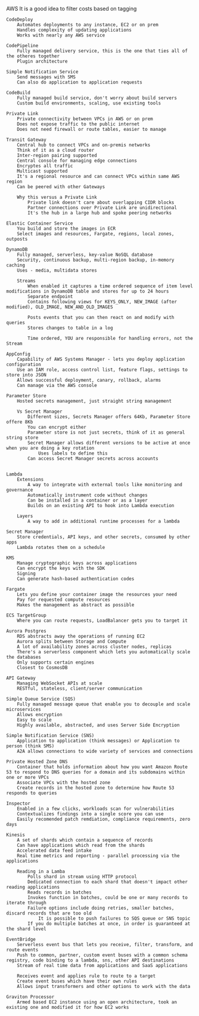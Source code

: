 AWS
	It is a good idea to filter costs based on tagging
	
	CodeDeploy
		Automates deployments to any instance, EC2 or on prem
		Handles complexity of updating applications
		Works with nearly any AWS service
		
	CodePipeline
		Fully managed delivery service, this is the one that ties all of the otheres together
		Plugin architecture
		
	Simple Notification Service
		Send messages with SMS
		Can also do application to application requests
	
	CodeBuild
		Fully managed build service, don't worry about build servers
		Custom build environments, scaling, use existing tools
		
	Private Link
		Private connectivity between VPCs in AWS or on prem
		Does not expose traffic to the public internet
		Does not need firewall or route tables, easier to manage
		
	Transit Gateway
		Central hub to connect VPCs and on-premis networks
		Think of it as a cloud router
		Inter-region pairing supported
		Central console for managing edge connections
		Encryptes all traffic
		Multicast supported
		It's a regional resource and can connect VPCs within same AWS region
		Can be peered with other Gateways
	
		Why this versus a Private Link
			Private link doesn't care about overlapping CIDR blocks
			Partner connections over Private Link are unidirectional
			It's the hub in a large hub and spoke peering networks
			
	Elastic Container Service
		You build and store the images in ECR
		Select images and resources, Fargate, regions, local zones, outposts
	
	DynamoDB
		Fully managed, serverless, key-value NoSQL database
		Security, continuous backup, multi-region backup, in-memory caching
		Uses - media, multidata stores
		
		Streams
			When enabled it captures a time ordered sequence of item level modifications in DynamoDB table and stores for up to 24 hours
			Separate endpoint
			Contains following views for KEYS_ONLY, NEW_IMAGE (after modified), OLD_IMAGE, NEW_AND_OLD_IMAGES
			
			Posts events that you can then react on and modify with queries
			Stores changes to table in a log
			
			Time ordered, YOU are responsible for handling errors, not the Stream
	
	AppConfig
		Capability of AWS Systems Manager - lets you deploy application configuration
		Use an IAM role, access control list, feature flags, settings to store into JSON
		Allows successful deployment, canary, rollback, alarms
		Can manage via the AWS console
	
	Parameter Store
		Hosted secrets management, just straight string management
		
		Vs Secret Manager
			Different sizes, Secrets Manager offers 64Kb, Parameter Store offere 8Kb
			You can encrypt either
			Parameter store is not just secrets, think of it as general string store
			Secret Manager allows different versions to be active at once when you are doing a key rotation
				Uses labels to define this
			Can access Secret Manager secrets across accounts
		

    Lambda
        Extensions
            A way to integrate with external tools like monitoring and governance
            Automatically instrument code without changes
            Can be installed in a container or as a layer
            Builds on an existing API to hook into Lambda execution

        Layers
            A way to add in additional runtime processes for a lambda
		
	Secret Manager
		Store credentials, API keys, and other secrets, consumed by other apps
		Lambda rotates them on a schedule
		
	KMS
		Manage cryptographic keys across applications
		Can encrypt the keys with the SDK
		Signing
		Can generate hash-based authentication codes
	
	Fargate
		Lets you define your container image the resources your need
		Pay for requested compute resources
		Makes the management as abstract as possible
	
	ECS TargetGroup
		Where you can route requests, LoadBalancer gets you to target it
	
	Aurora Postgres
		RDS abstracts away the operations of running EC2
		Aurora splits between Storage and Compute
		A lot of availability zones across cluster nodes, replicas
		There's a serverless component which lets you automatically scale the databases
		Only supports certain engines
		Closest to CosmosDB
		
	API Gateway
		Managing WebSocket APIs at scale
		RESTful, stateless, client/server communication
		
	Simple Queue Service (SQS)
		Fully managed message queue that enable you to decouple and scale microservices
		Allows encryption
		Easy to scale
		Highly available, abstracted, and uses Server Side Encryption
		
	Simple Notification Service (SNS)
		Application to application (think messages) or Application to person (think SMS)
		A2A allows connections to wide variety of services and connections
	
	Private Hosted Zone DNS
		Container that holds information about how you want Amazon Route 53 to respond to DNS queries for a domain and its subdomains within one or more VPCs
		Associate VPCs with the hosted zone
		Create records in the hosted zone to determine how Route 53 responds to queries
	
	Inspector
		Enabled in a few clicks, workloads scan for vulnerabilities
		Contextualizes findings into a single score you can use
		Easily recomended patch remdiation, compliance requirements, zero days 
		
	Kinesis
		A set of shards which contain a sequence of records
		Can have applications which read from the shards
		Accelerated data feed intake
		Real time metrics and reporting - parallel processing via the applications
		
		Reading in a Lamba
			Polls shard in stream using HTTP protocol
			Dedicated connection to each shard that doesn't impact other reading applications
			Reads records in batches
			Invokes function in batches, could be one or many records to iterate through
			Failure options include doing retries, smaller batches, discard records that are too old
				It is possible to push failures to SQS queue or SNS topic
			If you do multiple batches at once, in order is guaranteed at the shard level
			
	EventBridge
		Serverless event bus that lets you receive, filter, transform, and route events
		Push to common, partner, custom event buses with a common schema registry, code binding to a lambda, sns, other API destinations
		Stream of real time data from applications and SaaS applications
		
		Receives event and applies rule to route to a target
		Create event buses which have their own rules
		Allows input transformers and other options to work with the data
	
	Graviton Processor
		Armed based EC2 instance using an open architecture, took an existing one and modified it for how EC2 works
